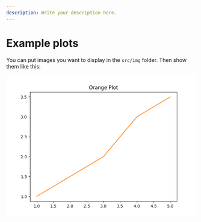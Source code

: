 ```yaml
---
description: Write your description here.
---
```


# Example plots

You can put images you want to display in the `src/img` folder. Then show them like this:

![A snazzy orange plot](img/orange_plot.png)

